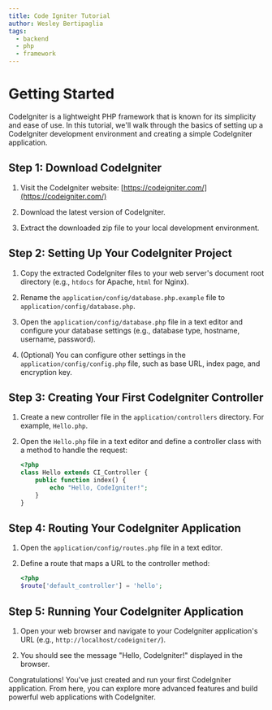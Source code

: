 ```yaml
---
title: Code Igniter Tutorial
author: Wesley Bertipaglia
tags:
  - backend
  - php
  - framework
---
```

# Getting Started

CodeIgniter is a lightweight PHP framework that is known for its simplicity and ease of use. In this tutorial, we'll walk through the basics of setting up a CodeIgniter development environment and creating a simple CodeIgniter application.

## Step 1: Download CodeIgniter

1. Visit the CodeIgniter website: [https://codeigniter.com/](https://codeigniter.com/)

2. Download the latest version of CodeIgniter.

3. Extract the downloaded zip file to your local development environment.

## Step 2: Setting Up Your CodeIgniter Project

1. Copy the extracted CodeIgniter files to your web server's document root directory (e.g., `htdocs` for Apache, `html` for Nginx).

2. Rename the `application/config/database.php.example` file to `application/config/database.php`.

3. Open the `application/config/database.php` file in a text editor and configure your database settings (e.g., database type, hostname, username, password).

4. (Optional) You can configure other settings in the `application/config/config.php` file, such as base URL, index page, and encryption key.

## Step 3: Creating Your First CodeIgniter Controller

1. Create a new controller file in the `application/controllers` directory. For example, `Hello.php`.

2. Open the `Hello.php` file in a text editor and define a controller class with a method to handle the request:

    ```php
    <?php
    class Hello extends CI_Controller {
        public function index() {
            echo "Hello, CodeIgniter!";
        }
    }
    ```

## Step 4: Routing Your CodeIgniter Application

1. Open the `application/config/routes.php` file in a text editor.

2. Define a route that maps a URL to the controller method:

    ```php
    <?php
    $route['default_controller'] = 'hello';
    ```

## Step 5: Running Your CodeIgniter Application

1. Open your web browser and navigate to your CodeIgniter application's URL (e.g., `http://localhost/codeigniter/`).

2. You should see the message "Hello, CodeIgniter!" displayed in the browser.

Congratulations! You've just created and run your first CodeIgniter application. From here, you can explore more advanced features and build powerful web applications with CodeIgniter.
